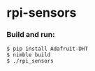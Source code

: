 # rpi-sensors

### Build and run:
```console
$ pip install Adafruit-DHT
$ nimble build
$ ./rpi_sensors
```
